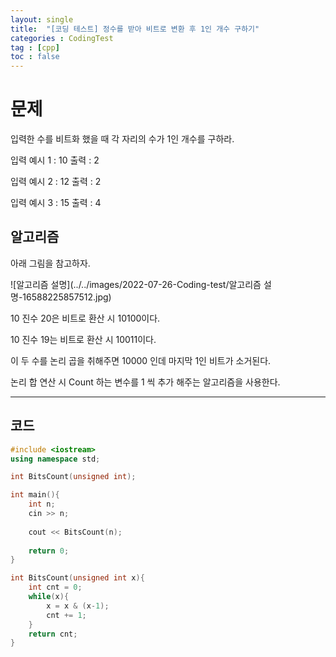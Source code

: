 ```yaml
---
layout: single
title:  "[코딩 테스트] 정수를 받아 비트로 변환 후 1인 개수 구하기"
categories : CodingTest
tag : [cpp]
toc : false
---
```


# 문제

입력한 수를 비트화 했을 때 각 자리의 수가 1인 개수를 구하라.

입력 예시 1 : 10	출력 : 2

입력 예시 2 : 12	출력 : 2

입력 예시 3 : 15	출력 : 4

## 알고리즘

아래 그림을 참고하자.

![알고리즘 설명](../../images/2022-07-26-Coding-test/알고리즘 설명-16588225857512.jpg)

10 진수 20은 비트로 환산 시 10100이다.

10 진수 19는 비트로 환산 시 10011이다.

이 두 수를 논리 곱을 취해주면 10000 인데 마지막 1인 비트가 소거된다.

논리 합 연산 시 Count 하는 변수를 1 씩 추가 해주는 알고리즘을 사용한다.

---

## 코드

```c++
#include <iostream>
using namespace std;

int BitsCount(unsigned int);

int main(){
	int n;
	cin >> n;
	
	cout << BitsCount(n);
	
	return 0;
}

int BitsCount(unsigned int x){
	int cnt = 0;
	while(x){
		x = x & (x-1);
		cnt += 1;
	}
	return cnt;
}
```



